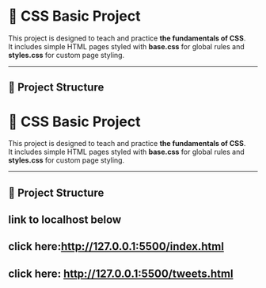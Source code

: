 # 🎨 CSS Basic Project

This project is designed to teach and practice **the fundamentals of CSS**.  
It includes simple HTML pages styled with **base.css** for global rules and **styles.css** for custom page styling.

---

## 📂 Project Structure

# 🎨 CSS Basic Project

This project is designed to teach and practice **the fundamentals of CSS**.  
It includes simple HTML pages styled with **base.css** for global rules and **styles.css** for custom page styling.

---

## 📂 Project Structure

## link to localhost below
## click here:http://127.0.0.1:5500/index.html
## click here: http://127.0.0.1:5500/tweets.html